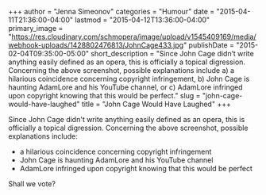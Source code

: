 +++
author = "Jenna Simeonov"
categories = "Humour"
date = "2015-04-11T21:36:00-04:00"
lastmod = "2015-04-12T13:36:00-04:00"
primary_image = "https://res.cloudinary.com/schmopera/image/upload/v1545409169/media/webhook-uploads/1428802476813/JohnCage433.jpg"
publishDate = "2015-02-04T09:35:00-05:00"
short_description = "Since John Cage didn’t write anything easily defined as an opera, this is officially a topical digression. Concerning the above screenshot, possible explanations include a) a hilarious coincidence concerning copyright infringement, b) John Cage is haunting AdamLore and his YouTube channel, or c) AdamLore infringed upon copyright knowing that this would be perfect."
slug = "john-cage-would-have-laughed"
title = "John Cage Would Have Laughed"
+++

Since John Cage didn't write anything easily defined as an opera, this is officially a topical digression. Concerning the above screenshot, possible explanations include:

* a hilarious coincidence concerning copyright infringement
* John Cage is haunting AdamLore and his YouTube channel
* AdamLore infringed upon copyright knowing that this would be perfect

Shall we vote?

